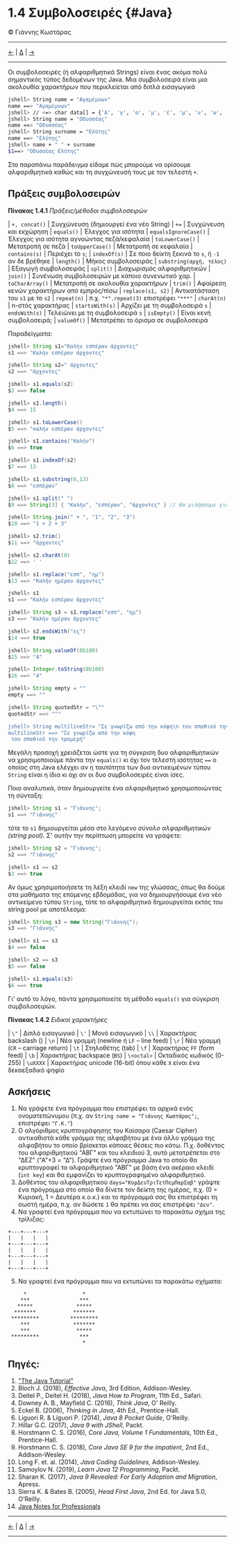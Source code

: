 # 1.4 Συμβολοσειρές {#Java} 
© Γιάννης Κωστάρας

---

[<-](../1.3-JavaBasics/README.md) | [Δ](../../README.md) | [->](../1.5-ControlStatements/README.md)

---

Οι συμβολοσειρές (ή αλφαριθμητικά Strings) είναι ένας ακόμα πολύ σημαντικός τύπος δεδομένων της Java. Μια συμβολοσειρά είναι μια ακολουθία χαρακτήρων που περικλείεται από διπλά εισαγωγικά

```bash
jshell> String name = "Αγαμέμνων" 
name ==> "Αγαμέμνων"
jshell> // <=> char data[] = {'Α', 'γ', 'α', 'μ', 'έ', 'μ', 'ν', 'ω', 'ν'}
jshell> String name = "Οδυσσέας" 
name ==> "Οδυσσέας"
jshell> String surname = "Ελύτης" 
name ==> "Ελύτης"
jshell> name + " " + surname
$1==> "Οδυσσέας Ελύτης"
```
Στο παραπάνω παράδειγμα είδαμε πώς μπορούμε να ορίσουμε αλφαριθμητικά καθώς και τη συγχώνευσή τους με τον τελεστή ```+```.

## Πράξεις συμβολοσειρών

**Πίνακας 1.4.1** _Πράξεις/μέθοδοι συμβολοσειρών_

| ```+, concat()``` | Συγχώνευση (δημιουργεί ένα νέο String)
| ```+=``` | Συγχώνευση και εκχώρηση
| ```equals()``` | Έλεγχος για ισότητα
| ```equalsIgnoreCase()``` | Έλεγχος για ισότητα αγνοώντας πεζά/κεφαλαία
| ```toLowerCase()``` | Μετατροπή σε πεζά
| ```toUpperCase()``` | Μετατροπή σε κεφαλαία
| ```contains(s)``` | Περιέχει το ```s```;
| ```indexOf(s)``` | Σε ποιο δείκτη ξεκινά το ```s```, ή ```-1``` αν δε βρέθηκε
| ```length()``` | Μήκος συμβολοσειράς 
| ```substring(αρχή, τέλος)``` | Eξαγωγή συμβολοσειράς
| ```split()``` | Διαχωρισμός αλφαριθμητικών
| ```join()``` | Συνένωση συμβολοσειρών με κάποιο συνενωτικό χαρ.
| ```toCharArray()``` | Μετατροπή σε ακολουθία χαρακτήρων
| ```trim()``` | Αφαίρεση κενών χαρακτήρων από εμπρός/πίσω
| ```replace(s1, s2)``` | Αντικατάσταση του ```s1``` με το ```s2```
| ```repeat(n)``` | π.χ. ```"*".repeat(3)``` επιστρέφει ```"***"```
| ```charAt(n)``` | n-στός χαρακτήρας
| ```startsWith(s)``` | Αρχίζει με τη συμβολοσειρά ```s```
| ```endsWith(s)``` | Τελειώνει με τη συμβολοσειρά ```s```
| ```isEmpty()``` | Είναι κενή συμβολοσειρά;
| ```valueOf()``` | Μετατρέπει το όρισμα σε συμβολοσειρά

Παραδείγματα:
```java
jshell> String s1="Καλήν εσπέραν άρχοντες"
s1 ==> "Καλήν εσπέραν άρχοντες"

jshell> String s2=" άρχοντες"
s2 ==> "άρχοντες"

jshell> s1.equals(s2)
$3 ==> false

jshell> s1.length()
$4 ==> 15

jshell> s1.toLowerCase()
$5 ==> "καλήν εσπέραν άρχοντες"

jshell> s1.contains("Καλήν")
$6 ==> true

jshell> s1.indexOf(s2)
$7 ==> 13

jshell> s1.substring(6,13)
$8 ==> "εσπέραν"

jshell> s1.split(" ")
$9 ==> String[3] { "Καλήν", "εσπέραν", "άρχοντες" } // θα μιλήσουμε για πίνακες στο μάθημα 7

jshell> String.join(" + ", "1", "2", "3")
$10 ==> "1 + 2 + 3"

jshell> s2.trim()
$11 ==> "άρχοντες"

jshell> s2.charAt(0)
$12 ==> ' '

jshell> s1.replace("εσπ", "ημ")
$13 ==> "Καλήν ημέραν άρχοντες"

jshell> s1
s1 ==> "Καλήν εσπέραν άρχοντες"

jshell> String s3 = s1.replace("εσπ", "ημ")
s3 ==> "Καλήν ημέραν άρχοντες"

jshell> s2.endsWith("ες")
$14 ==> true

jshell> String.valueOf(0b100)
$15 ==> "4"

jshell> Integer.toString(0b100)
$16 ==> "4"

jshell> String empty = ""
empty ==> ""

jshell> String quotedStr = "\""
quotedStr ==> """

jshell> String multilineStr= "Σε γνωρίζω από την κόψη\n του σπαθιού την τρομερή"
multilineStr ==> "Σε γνωρίζω από την κόψη
 του σπαθιού την τρομερή"
```

Μεγάλη προσοχή χρειάζεται ώστε για τη σύγκριση δυο αλφαριθμητικών να χρησιμοποιούμε πάντα την ```equals()``` κι όχι τον τελεστή ισότητας ```==``` ο οποίος στη Java ελέγχει αν η ταυτότητα των δυο αντικειμένων τύπου ```String``` είναι η ίδια κι όχι αν οι δυο συμβολοσειρές είναι ίσες.

Ποιο αναλυτικά, όταν δημιουργείτε ένα αλφαριθμητικό χρησιμοποιώντας τη σύνταξη:

```java
jshell> String s1 = "Γιάννης";
s1 ==> "Γιάννης"
```
τότε το ```s1``` δημιουργείται μέσα στο λεγόμενο _σύνολο αλφαριθμητικών (string pool)_. Σ' αυτήν την περίπτωση μπορείτε να γράψετε:

```java
jshell> String s2 = "Γιάννης";
s2 ==> "Γιάννης"

jshell> s1 == s2
$3 ==> true
```

Αν όμως χρησιμοποιήσετε τη λέξη κλειδί ```new``` της γλώσσας, όπως θα δούμε στα μαθήματα της επόμενης εβδομάδας, για να δημιουργήσουμε ένα νέο αντικείμενο τύπου ```String```, τότε το αλφαριθμητικό δημιουργείται εκτός του string pool με αποτέλεσμα:

```java
jshell> String s3 = new String("Γιάννης");
s3 ==> "Γιάννης"

jshell> s1 == s3
$4 ==> false

jshell> s2 == s3
$5 ==> false

jshell> s1.equals(s3)
$6 ==> true
``` 
Γι' αυτό το λόγο, πάντα χρησιμοποιείτε τη μέθοδο ```equals()``` για σύγκριση συμβολοσειρών.

**Πίνακας 1.4.2** _Ειδικοί χαρακτήρες_

| ```\"``` | Διπλό εισαγωγικό
| ```\'``` | Μονό εισαγωγικό
| ```\\``` | Χαρακτήρας backslash (\)
| ```\n``` | Νέα γραμμή (newline ή ```LF``` – line feed) 
| ```\r``` | Νέα γραμμή (```CR``` – carriage return) 
| ```\t``` | Στηλοθέτης (tab)
| ```\f``` | Χαρακτήρας ```FF``` (form feed)
| ```\b``` | Χαρακτήρας backspace (```BS```)
| ```\<octal>``` | Οκταδικός κωδικός (0-255)
| ```\uΧΧΧΧ``` | Χαρακτήρας unicode (16-bit) όπου κάθε ```Χ``` είναι ένα δεκαεξαδικό ψηφίο
  
## Ασκήσεις
1. Να γράψετε ένα πρόγραμμα που επιστρέφει τα αρχικά ενός ονοματεπώνυμου (π.χ. αν ```String name = "Γιάννης Κωστάρας";```, επιστρέφει ```"Γ.Κ."```)
2. Ο αλγόριθμος κρυπτογράφησης του Καίσαρα (Caesar Cipher) αντικαθιστά κάθε γράμμα της αλφαβήτου με ένα άλλο γράμμα της αλφαβήτου το οποίο βρίσκεται κάποιες θέσεις πιο κάτω. Π.χ. δοθέντος του αλφαριθμητικού "ΑΒΓ" και του κλειδιού 3, αυτό μετατρέπεται στο "ΔΕΖ" ("Α"+3 = "Δ"). Γράψτε ένα πρόγραμμα Java το οποίο θα κρυπτογραφεί το αλφαριθμητικό "ΑΒΓ" με βάση ένα ακέραιο κλειδί (```int key```) και θα εμφανίζει το κρυπτογραφημένο αλφαριθμητικό. 
3. Δοθέντος του αλφαριθμητικού ```days="ΚυρΔευΤριΤετΠεμΠαρΣαβ"``` γράψτε ένα πρόγραμμα στο οποίο θα δίνετε τον δείκτη της ημέρας, π.χ. (0 = Κυριακή, 1 = Δευτέρα κ.ο.κ.) και το πρόγραμμά σας θα επιστρέφει τη σωστή ημέρα, π.χ. αν δώσετε ```1``` θα πρέπει να σας επιστρέψει ```"Δευ"```. 
4. Να γραφτεί ένα πρόγραμμα που να εκτυπώνει το παρακάτω σχήμα της τρίλιζας:
```
+---+---+---+ 
|   |   |   |
+---+---+---+ 
|   |   |   | 
+---+---+---+
|   |   |   | 
+---+---+---+
```

5) Να γραφτεί ένα πρόγραμμα που να εκτυπώνει τα παρακάτω σχήματα:

```
     *                  *
    ***                ***
   *****              *****
  *******            *******
 *********          ********* 
    ***              *******  
    ***               ***** 
 *********             ***
                        *
```
## Πηγές:
1. ["The Java Tutorial"](https://docs.oracle.com/javase/tutorial/)
1. Bloch J. (2018), _Effective Java_, 3rd Edition, Addison-Wesley.
1. Deitel P., Deitel H. (2018), _Java How to Program_, 11th Ed., Safari.
1. Downey A. B., Mayfield C. (2016), _Think Java_, O' Reilly. 
1. Eckel B. (2006), _Thinking in Java_, 4th Ed., Prentice-Hall.
1. Liguori R. & Liguori P. (2014), _Java 8 Pocket Guide_, O'Reilly.
1. Hillar G.C. (2017), _Java 9 with JShell_, Packt.
1. Horstmann C. S. (2016), _Core Java, Volume 1 Fundamentals_, 10th Ed., Prentice-Hall.
1. Horstmann C. S. (2018), _Core Java SE 9 for the impatient_, 2nd Ed., Addison-Wesley. 
1. Long F. et. al. (2014), _Java Coding Guidelines_, Addison-Wesley.
1. Samoylov N. (2019), _Learn Java 12 Programming_, Packt.
1. Sharan K. (2017), _Java 9 Revealed: For Early Adoption and Migration_, Apress.
1. Sierra K. & Bates B. (2005), _Head First Java_, 2nd Ed. for Java 5.0, O’Reilly.
1. [Java Notes for Professionals](https://books.goalkicker.com/JavaBook/JavaNotesForProfessionals.pdf)

---

[<-](../1.3-JavaBasics/README.md) | [Δ](../../README.md) | [->](../1.5-ControlStatements/README.md)

---